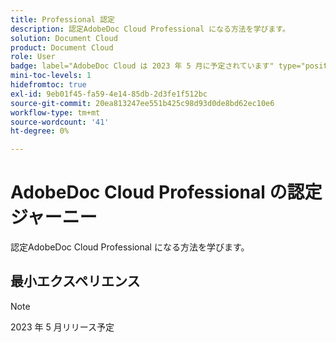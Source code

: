 ```yaml
---
title: Professional 認定
description: 認定AdobeDoc Cloud Professional になる方法を学びます。
solution: Document Cloud
product: Document Cloud
role: User
badge: label="AdobeDoc Cloud は 2023 年 5 月に予定されています" type="positive"
mini-toc-levels: 1
hidefromtoc: true
exl-id: 9eb01f45-fa59-4e14-85db-2d3fe1f512bc
source-git-commit: 20ea813247ee551b425c98d93d0de8bd62ec10e6
workflow-type: tm+mt
source-wordcount: '41'
ht-degree: 0%

---
```


# AdobeDoc Cloud Professional の認定ジャーニー

認定AdobeDoc Cloud Professional になる方法を学びます。

## 最小エクスペリエンス

>[!NOTE]
>
>2023 年 5 月リリース予定
